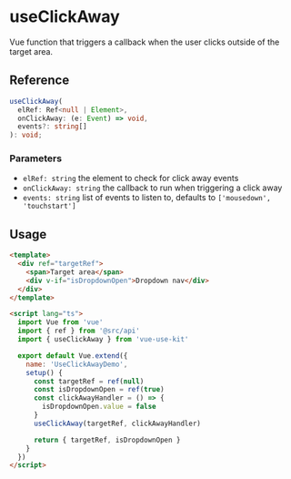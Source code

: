 # useClickAway

Vue function that triggers a callback when the user clicks outside of the target area.

## Reference

```typescript
useClickAway(
  elRef: Ref<null | Element>,
  onClickAway: (e: Event) => void,
  events?: string[]
): void;
```

### Parameters

- `elRef: string` the element to check for click away events
- `onClickAway: string` the callback to run when triggering a click away
- `events: string` list of events to listen to, defaults to `['mousedown', 'touchstart']`

## Usage

```html
<template>
  <div ref="targetRef">
    <span>Target area</span>
    <div v-if="isDropdownOpen">Dropdown nav</div>
  </div>
</template>

<script lang="ts">
  import Vue from 'vue'
  import { ref } from '@src/api'
  import { useClickAway } from 'vue-use-kit'

  export default Vue.extend({
    name: 'UseClickAwayDemo',
    setup() {
      const targetRef = ref(null)
      const isDropdownOpen = ref(true)
      const clickAwayHandler = () => {
        isDropdownOpen.value = false
      }
      useClickAway(targetRef, clickAwayHandler)

      return { targetRef, isDropdownOpen }
    }
  })
</script>
```
